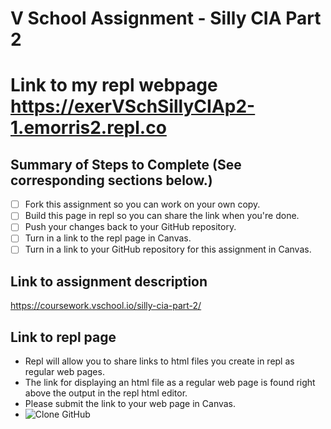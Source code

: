 # V School Assignment - Silly CIA Part 2
# Link to my repl webpage https://exerVSchSillyCIAp2-1.emorris2.repl.co

## Summary of Steps to Complete (See corresponding sections below.)
- [ ] Fork this assignment so you can work on your own copy.
- [ ] Build this page in repl so you can share the link when you're done.
- [ ] Push your changes back to your GitHub repository.
- [ ] Turn in a link to the repl page in Canvas.
- [ ] Turn in a link to your GitHub repository for this assignment in Canvas.

## Link to assignment description
https://coursework.vschool.io/silly-cia-part-2/

## Link to repl page
* Repl will allow you to share links to html files you create in repl as regular web pages. 
* The link for displaying an html file as a regular web page is found right above the output in the repl html editor. 
* Please submit the link to your web page in Canvas.
* ![Clone GitHub](https://github.com/cmcntsh/N6806_Fall2020_DevNotes/blob/master/Images/replPageLink.JPG)
